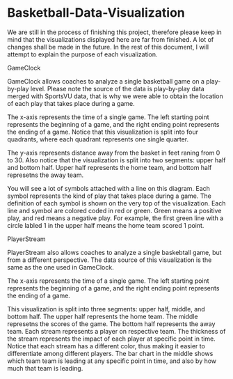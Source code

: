 # Basketball-Data-Visualization
We are still in the process of finishing this project, therefore please keep in mind that the visualizations displayed here are far from finished. A lot of changes shall be made in the future. In the rest of this document, I will attempt to explain the purpose of each visualization. 


GameClock

GameClock allows coaches to analyze a single basketball game on a play-by-play level. Please note the source of the data is play-by-play     data merged with SportsVU data, that is why we were able to obtain the location of each play that takes place during a game.

The x-axis represents the time of a single game. The left starting point represents the beginning of a game, and the right ending point represents the ending of a game. Notice that this visualization is split into four quadrants, where each quadrant represents one single quarter. 

The y-axis represents distance away from the basket in feet raning from 0 to 30. Also notice that the visualization is split into two segments: upper half and bottom half. Upper half represents the home team, and bottom half represetns the away team. 

You will see a lot of symbols attached with a line on this diagram. Each symbol represents the kind of play that takes place during a game. The definition of each symbol is shown on the very top of the visualization. Each line and symbol are colored coded in red or green. Green means a positive play, and red means a negative play. For example, the first green line with a circle labled 1 in the upper half means the home team scored 1 point. 

PlayerStream
  
PlayerStream also allows coaches to analyze a single baskebtall game, but from a different perspective. The data source of this visualization is the same as the one used in GameClock.
  
The x-axis represents the time of a single game. The left starting point represents the beginning of a game, and the right ending point represents the ending of a game.
  
This visualization is split into three segments: upper half, middle, and bottom half. The upper half represents the home team. The middle represetns the scores of the game. The bottom half represents the away team. Each stream represents a player on respective team. The thickness of the stream represents the impact of each player at specific point in time. Notice that each stream has a different color, thus making it easier to differentiate among different players. The bar chart in the middle shows which team team is leading at any specific point in time, and also by how much that team is leading. 
